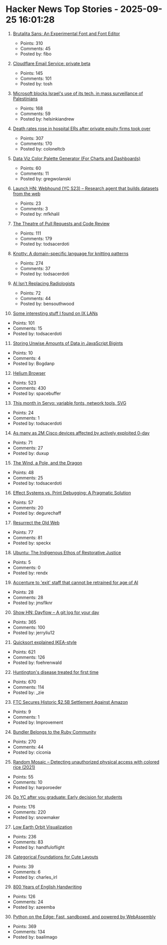# Hacker News Top Stories - 2025-09-25 16:01:28

1. [Brutalita Sans: An Experimental Font and Font Editor](https://brutalita.com/)
   - Points: 310
   - Comments: 45
   - Posted by: fibo

2. [Cloudflare Email Service: private beta](https://blog.cloudflare.com/email-service/)
   - Points: 145
   - Comments: 101
   - Posted by: tosh

3. [Microsoft blocks Israel's use of its tech. in mass surveillance of Palestinians](https://www.theguardian.com/world/2025/sep/25/microsoft-blocks-israels-use-of-its-technology-in-mass-surveillance-of-palestinians)
   - Points: 168
   - Comments: 59
   - Posted by: helsinkiandrew

4. [Death rates rose in hospital ERs after private equity firms took over](https://www.nbcnews.com/news/us-news/death-rates-rose-hospital-ers-private-equity-firms-took-study-finds-rcna233211)
   - Points: 307
   - Comments: 170
   - Posted by: coloneltcb

5. [Data Viz Color Palette Generator (For Charts and Dashboards)](https://www.learnui.design/tools/data-color-picker.html)
   - Points: 60
   - Comments: 11
   - Posted by: gregwolanski

6. [Launch HN: Webhound (YC S23) – Research agent that builds datasets from the web](undefined)
   - Points: 23
   - Comments: 3
   - Posted by: mfkhalil

7. [The Theatre of Pull Requests and Code Review](https://meks.quest/blogs/the-theatre-of-pull-requests-and-code-review)
   - Points: 111
   - Comments: 179
   - Posted by: todsacerdoti

8. [Knotty: A domain-specific language for knitting patterns](https://t0mpr1c3.github.io/knotty/index.html)
   - Points: 274
   - Comments: 37
   - Posted by: todsacerdoti

9. [AI Isn't Replacing Radiologists](https://www.worksinprogress.news/p/why-ai-isnt-replacing-radiologists)
   - Points: 72
   - Comments: 44
   - Posted by: bensouthwood

10. [Some interesting stuff I found on IX LANs](https://blog.benjojo.co.uk/post/ixp-bad-broadcast-packets-interesting)
   - Points: 101
   - Comments: 15
   - Posted by: todsacerdoti

11. [Storing Unwise Amounts of Data in JavaScript Bigints](https://jonathan-frere.com/posts/bigints-are-cool/)
   - Points: 10
   - Comments: 4
   - Posted by: Bogdanp

12. [Helium Browser](https://helium.computer/)
   - Points: 523
   - Comments: 430
   - Posted by: spacebuffer

13. [This month in Servo: variable fonts, network tools, SVG](https://servo.org/blog/2025/09/25/this-month-in-servo/)
   - Points: 24
   - Comments: 1
   - Posted by: todsacerdoti

14. [As many as 2M Cisco devices affected by actively exploited 0-day](https://arstechnica.com/security/2025/09/as-many-as-2-million-cisco-devices-affected-by-actively-exploited-0-day/)
   - Points: 71
   - Comments: 27
   - Posted by: duxup

15. [The Wind, a Pole, and the Dragon](https://entropicthoughts.com/the-wind-a-pole-and-the-dragon)
   - Points: 48
   - Comments: 25
   - Posted by: todsacerdoti

16. [Effect Systems vs. Print Debugging: A Pragmatic Solution](https://blog.flix.dev/blog/effect-systems-vs-print-debugging/)
   - Points: 57
   - Comments: 20
   - Posted by: degurechaff

17. [Resurrect the Old Web](https://stevedylandev.bearblog.dev/resurrect-the-old-web/)
   - Points: 77
   - Comments: 81
   - Posted by: speckx

18. [Ubuntu: The Indigenous Ethos of Restorative Justice](https://www.traum-und-verantwortung.de/zitate/ubuntu/)
   - Points: 5
   - Comments: 0
   - Posted by: rendx

19. [Accenture to 'exit' staff that cannot be retrained for age of AI](https://www.ft.com/content/a74f8564-ed5a-42e9-8fb3-d2bddb2b8675)
   - Points: 28
   - Comments: 28
   - Posted by: jmsflknr

20. [Show HN: Dayflow – A git log for your day](https://github.com/JerryZLiu/Dayflow)
   - Points: 365
   - Comments: 100
   - Posted by: jerryliu12

21. [Quicksort explained IKEA-style](https://idea-instructions.com/quick-sort/)
   - Points: 621
   - Comments: 126
   - Posted by: foehrenwald

22. [Huntington's disease treated for first time](https://www.bbc.com/news/articles/cevz13xkxpro)
   - Points: 670
   - Comments: 114
   - Posted by: _zie

23. [FTC Secures Historic $2.5B Settlement Against Amazon](https://www.ftc.gov/news-events/news/press-releases/2025/09/ftc-secures-historic-25-billion-settlement-against-amazon)
   - Points: 9
   - Comments: 1
   - Posted by: Improvement

24. [Bundler Belongs to the Ruby Community](https://andre.arko.net/2025/09/25/bundler-belongs-to-the-ruby-community/)
   - Points: 270
   - Comments: 44
   - Posted by: ciconia

25. [Random Mosaic – Detecting unauthorized physical access with colored rice (2021)](https://dys2p.com/en/2021-12-tamper-evident-protection.html)
   - Points: 55
   - Comments: 10
   - Posted by: harporoeder

26. [Do YC after you graduate: Early decision for students](https://www.ycombinator.com/early-decision)
   - Points: 176
   - Comments: 220
   - Posted by: snowmaker

27. [Low Earth Orbit Visualization](https://platform.leolabs.space/visualization)
   - Points: 236
   - Comments: 83
   - Posted by: handfuloflight

28. [Categorical Foundations for Cute Layouts](https://research.colfax-intl.com/categorical-foundations-for-cute-layouts/)
   - Points: 39
   - Comments: 6
   - Posted by: charles_irl

29. [800 Years of English Handwriting](https://artsandculture.google.com/story/800-years-of-english-handwriting/eAURodcOgMzFIw)
   - Points: 126
   - Comments: 24
   - Posted by: azeemba

30. [Python on the Edge: Fast, sandboxed, and powered by WebAssembly](https://wasmer.io/posts/python-on-the-edge-powered-by-webassembly)
   - Points: 369
   - Comments: 134
   - Posted by: baalimago

